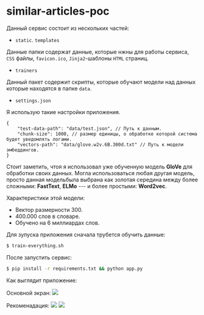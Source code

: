 # similar-articles-poc
Данный сервис состоит из нескольких частей:

- `static`. `templates`

Данные папки содержат данные, которые нжны для работы сервиса, `CSS` файлы, `favicon.ico`, `Jinja2`-шаблоны `HTML` страниц.

- `trainers`

Данный пакет содержит скрипты, которые обучают модели над данных которые находятся в папке `data`.

- `settings.json`

Я использую такие настройки приложения.

```jsonld
{
    "test-data-path": "data/test.json", // Путь к данным.
    "chunk-size": 1000, // размер единицы, о обработке которой система будет уведомлять логами.
    "vectors-path": "data/glove.w2v.6B.300d.txt" // Путь к модели эмбеддингов.
}
```

Стоит заметить, чтоя я использовал уже обученную модель **GloVe** для обработки своих данных. Могла использоваться любая другая модель, просто данная модельбыла выбрана как золотая середина между более сложными: **FastText**, **ELMo** --- и более простыми: **Word2vec**. 

Характеристики этой модели: 
- Вектор размерности 300.
- 400.000 слов в словаре.
- Обучено на 6 миллиардах слов.

Для зупуска приложения сначала трубется обучить данные:

```bash
$ train-everything.sh
```

После запустить сервис:

```bash
$ pip install -r requirements.txt && python app.py 
```

Как выглядит приложение:

Основной экран:
![](https://i.imgur.com/p5Xq4ET.png)

Рекоменадация:
![](https://i.imgur.com/nUln1IU.png)
![](https://i.imgur.com/RyGYbIr.png)
